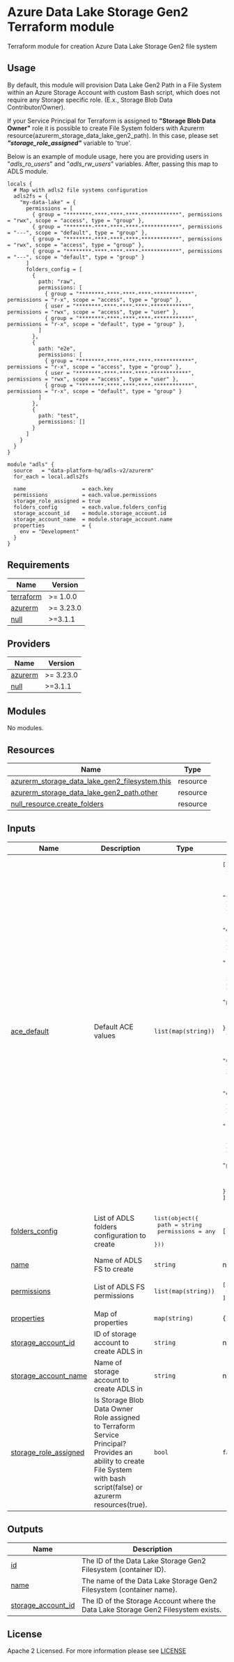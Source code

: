 # Azure Data Lake Storage Gen2 Terraform module
Terraform module for creation Azure Data Lake Storage Gen2 file system

## Usage
By default, this module will provision Data Lake Gen2 Path in a File System within an Azure Storage Account with custom Bash script, which does not require any Storage specific role. (E.x., Storage Blob Data Contributor/Owner).

If your Service Principal for Terraform is assigned to **"Storage Blob Data Owner"** role it is possible to create File System folders with Azurerm resource(azurerm_storage_data_lake_gen2_path). In this case, please set _**"storage_role_assigned"**_ variable to 'true'.

Below is an example of module usage, here you are providing users in "_adls_ro_users_" and "_adls_rw_users_" variables. After, passing this map to ADLS module.
```hcl
locals {
  # Map with adls2 file systems configuration
  adls2fs = {
    "my-data-lake" = {
      permissions = [
        { group = "********-****-****-****-************", permissions = "rwx", scope = "access", type = "group" },
        { group = "********-****-****-****-************", permissions = "---", scope = "default", type = "group" },
        { group = "********-****-****-****-************", permissions = "rwx", scope = "access", type = "group" },
        { group = "********-****-****-****-************", permissions = "---", scope = "default", type = "group" }
      ]
      folders_config = [
        {
          path: "raw",
          permissions: [
            { group = "********-****-****-****-************", permissions = "r-x", scope = "access", type = "group" },
            { user = "********-****-****-****-************", permissions = "rwx", scope = "access", type = "user" },
            { group = "********-****-****-****-************", permissions = "r-x", scope = "default", type = "group" },
          ]
        },
        {
          path: "e2e",
          permissions: [
            { group = "********-****-****-****-************", permissions = "r-x", scope = "access", type = "group" },
            { user = "********-****-****-****-************", permissions = "rwx", scope = "access", type = "user" },
            { group = "********-****-****-****-************", permissions = "r-x", scope = "default", type = "group" }
          ]
        },
        {
          path: "test",
          permissions: []
        }
      ]
    }
  }
}

module "adls" {
  source   = "data-platform-hq/adls-v2/azurerm"
  for_each = local.adls2fs
  
  name                  = each.key
  permissions           = each.value.permissions
  storage_role_assigned = true 
  folders_config        = each.value.folders_config
  storage_account_id    = module.storage_account.id
  storage_account_name  = module.storage_account.name
  properties            = {
    env = "Development"
  }
}
```
<!-- BEGIN_TF_DOCS -->
## Requirements

| Name | Version |
|------|---------|
| <a name="requirement_terraform"></a> [terraform](#requirement\_terraform) | >= 1.0.0 |
| <a name="requirement_azurerm"></a> [azurerm](#requirement\_azurerm) | >= 3.23.0 |
| <a name="requirement_null"></a> [null](#requirement\_null) | >=3.1.1 |

## Providers

| Name | Version |
|------|---------|
| <a name="provider_azurerm"></a> [azurerm](#provider\_azurerm) | >= 3.23.0 |
| <a name="provider_null"></a> [null](#provider\_null) | >=3.1.1 |

## Modules

No modules.

## Resources

| Name | Type |
|------|------|
| [azurerm_storage_data_lake_gen2_filesystem.this](https://registry.terraform.io/providers/hashicorp/azurerm/latest/docs/resources/storage_data_lake_gen2_filesystem) | resource |
| [azurerm_storage_data_lake_gen2_path.other](https://registry.terraform.io/providers/hashicorp/azurerm/latest/docs/resources/storage_data_lake_gen2_path) | resource |
| [null_resource.create_folders](https://registry.terraform.io/providers/hashicorp/null/latest/docs/resources/resource) | resource |

## Inputs

| Name | Description | Type | Default | Required |
|------|-------------|------|---------|:--------:|
| <a name="input_ace_default"></a> [ace\_default](#input\_ace\_default) | Default ACE values | `list(map(string))` | <pre>[<br>  {<br>    "permissions": "---",<br>    "scope": "access",<br>    "type": "other"<br>  },<br>  {<br>    "permissions": "---",<br>    "scope": "default",<br>    "type": "other"<br>  },<br>  {<br>    "permissions": "rwx",<br>    "scope": "access",<br>    "type": "group"<br>  },<br>  {<br>    "permissions": "rwx",<br>    "scope": "access",<br>    "type": "mask"<br>  },<br>  {<br>    "permissions": "rwx",<br>    "scope": "access",<br>    "type": "user"<br>  },<br>  {<br>    "permissions": "rwx",<br>    "scope": "default",<br>    "type": "group"<br>  },<br>  {<br>    "permissions": "rwx",<br>    "scope": "default",<br>    "type": "mask"<br>  },<br>  {<br>    "permissions": "rwx",<br>    "scope": "default",<br>    "type": "user"<br>  }<br>]</pre> | no |
| <a name="input_folders_config"></a> [folders\_config](#input\_folders\_config) | List of ADLS folders configuration to create | <pre>list(object({<br>    path        = string<br>    permissions = any<br>  }))</pre> | `[]` | no |
| <a name="input_name"></a> [name](#input\_name) | Name of ADLS FS to create | `string` | n/a | yes |
| <a name="input_permissions"></a> [permissions](#input\_permissions) | List of ADLS FS permissions | `list(map(string))` | <pre>[<br>  {}<br>]</pre> | no |
| <a name="input_properties"></a> [properties](#input\_properties) | Map of properties | `map(string)` | `{}` | no |
| <a name="input_storage_account_id"></a> [storage\_account\_id](#input\_storage\_account\_id) | ID of storage account to create ADLS in | `string` | n/a | yes |
| <a name="input_storage_account_name"></a> [storage\_account\_name](#input\_storage\_account\_name) | Name of storage account to create ADLS in | `string` | n/a | yes |
| <a name="input_storage_role_assigned"></a> [storage\_role\_assigned](#input\_storage\_role\_assigned) | Is Storage Blob Data Owner Role assigned to Terraform Service Principal? Provides an ability to create File System with bash script(false) or azurerm resources(true). | `bool` | `false` | no |

## Outputs

| Name | Description |
|------|-------------|
| <a name="output_id"></a> [id](#output\_id) | The ID of the Data Lake Storage Gen2 Filesystem (container ID). |
| <a name="output_name"></a> [name](#output\_name) | The name of the Data Lake Storage Gen2 Filesystem (container name). |
| <a name="output_storage_account_id"></a> [storage\_account\_id](#output\_storage\_account\_id) | The ID of the Storage Account where the Data Lake Storage Gen2 Filesystem exists. |
<!-- END_TF_DOCS -->

## License

Apache 2 Licensed. For more information please see [LICENSE](https://github.com/data-platform-hq/terraform-azurerm-adls-v2/tree/main/LICENSE)
